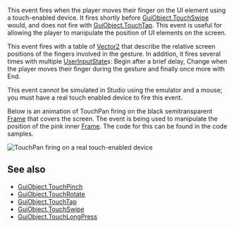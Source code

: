 This event fires when the player moves their finger on the UI element using a touch-enabled device. It fires shortly before [GuiObject.TouchSwipe](https://developer.roblox.com/en-us/api-reference/event/GuiObject/TouchSwipe) would, and does not fire with [GuiObject.TouchTap](https://developer.roblox.com/en-us/api-reference/event/GuiObject/TouchTap). This event is useful for allowing the player to manipulate the position of UI elements on the screen.

This event fires with a table of [Vector2](https://developer.roblox.com/en-us/api-reference/datatype/Vector2) that describe the relative screen positions of the fingers involved in the gesture. In addition, it fires several times with multiple [UserInputState](https://developer.roblox.com/en-us/api-reference/enum/UserInputState)s: Begin after a brief delay, Change when the player moves their finger during the gesture and finally once more with End.

This event cannot be simulated in Studio using the emulator and a mouse; you must have a real touch enabled device to fire this event.

Below is an animation of TouchPan firing on the black semitransparent [Frame](https://developer.roblox.com/en-us/api-reference/class/Frame) that covers the screen. The event is being used to manipulate the position of the pink inner [Frame](https://developer.roblox.com/en-us/api-reference/class/Frame). The code for this can be found in the code samples.

![TouchPan firing on a real touch-enabled device](https://developer.roblox.com/assets/bltd08f63e0a28873f4/GuiObjectTouchPanDemo.gif)

See also
--------

*   [GuiObject.TouchPinch](https://developer.roblox.com/en-us/api-reference/event/GuiObject/TouchPinch)
*   [GuiObject.TouchRotate](https://developer.roblox.com/en-us/api-reference/event/GuiObject/TouchRotate)
*   [GuiObject.TouchTap](https://developer.roblox.com/en-us/api-reference/event/GuiObject/TouchTap)
*   [GuiObject.TouchSwipe](https://developer.roblox.com/en-us/api-reference/event/GuiObject/TouchSwipe)
*   [GuiObject.TouchLongPress](https://developer.roblox.com/en-us/api-reference/event/GuiObject/TouchLongPress)